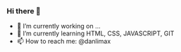 ### Hi there 👋




- 🔭 I’m currently working on ...
- 🌱 I’m currently learning HTML, CSS, JAVASCRIPT, GIT
- 📫 How to reach me: @danlimax
